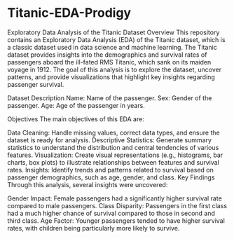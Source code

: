 # Titanic-EDA-Prodigy

Exploratory Data Analysis of the Titanic Dataset
Overview
This repository contains an Exploratory Data Analysis (EDA) of the Titanic dataset, which is a classic dataset used in data science and machine learning. The Titanic dataset provides insights into the demographics and survival rates of passengers aboard the ill-fated RMS Titanic, which sank on its maiden voyage in 1912. The goal of this analysis is to explore the dataset, uncover patterns, and provide visualizations that highlight key insights regarding passenger survival.

Dataset Description
Name: Name of the passenger.
Sex: Gender of the passenger.
Age: Age of the passenger in years.

Objectives
The main objectives of this EDA are:

Data Cleaning: Handle missing values, correct data types, and ensure the dataset is ready for analysis.
Descriptive Statistics: Generate summary statistics to understand the distribution and central tendencies of various features.
Visualization: Create visual representations (e.g., histograms, bar charts, box plots) to illustrate relationships between features and survival rates.
Insights: Identify trends and patterns related to survival based on passenger demographics, such as age, gender, and class.
Key Findings
Through this analysis, several insights were uncovered:

Gender Impact: Female passengers had a significantly higher survival rate compared to male passengers.
Class Disparity: Passengers in the first class had a much higher chance of survival compared to those in second and third class.
Age Factor: Younger passengers tended to have higher survival rates, with children being particularly more likely to survive.
